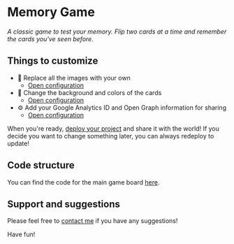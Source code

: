 # Memory Game

*A classic game to test your memory. Flip two cards at a time and remember the cards you've seen before.*

## Things to customize
- 💎 Replace all the images with your own
    * [Open configuration](#~/.koji/images.json!visual)
- 💅 Change the background and colors of the cards
    * [Open configuration](#~/.koji/style.json!visual)
- ⚙️ Add your Google Analytics ID and Open Graph information for sharing
    * [Open configuration](#~/.koji/metadata.json!visual)

When you're ready, [deploy your project](#~/.koji/deploy.json!visual) and share it with the world! If you decide you want to change something later, you can always redeploy to update!

## Code structure
You can find the code for the main game board [here](#~/frontend/pages/GamePage/index.js).

## Support and suggestions
Please feel free to [contact me](https://gokoji.com/profile/jones) if you have any suggestions!

Have fun!
